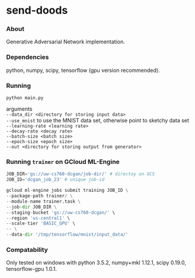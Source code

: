 # send-doods

### About
Generative Adversarial Network implementation.

### Dependencies
python, numpy, scipy, tensorflow (gpu version recommended).

### Running
`python main.py`

arguments <br />
`--data_dir <directory for storing input data>` <br />
`--use_mnist` to use the MNIST data set, otherwise point to sketchy data set <br />
`--learning-rate <learning rate>` <br />
`--decay-rate <decay rate>` <br />
`--batch-size <batch size>` <br />
`--epoch-size <epoch size>` <br />
`--out <directory for storing output from generator>` <br />

### Running `trainer` on GCloud ML-Engine

```python
JOB_DIR='gs://uw-cs760-dcgan/job-dir/' # directoy on GCS
JOB_ID='dcgan_job_23' # unique job-id

gcloud ml-engine jobs submit training JOB_ID \
--package-path trainer/ \
--module-name trainer.task \
--job-dir JOB_DIR \
--staging-bucket 'gs://uw-cs760-dcgan/' \
--region 'us-central1' \
--scale-tier 'BASIC_GPU' \
-- \
--data-dir '/tmp/tensorflow/mnist/input_data/'
```

### Compatability
Only tested on windows with python 3.5.2, numpy+mkl 1.12.1, scipy 0.19.0, tensorflow-gpu 1.0.1.
